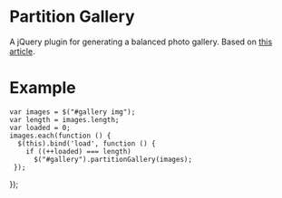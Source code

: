 Partition Gallery
=================
A jQuery plugin for generating a balanced photo gallery. Based on
[this article](http://www.crispymtn.com/stories/the-algorithm-for-a-perfectly-balanced-photo-gallery).

Example
=======
    var images = $("#gallery img");
    var length = images.length;
    var loaded = 0;
    images.each(function () {
      $(this).bind('load', function () {
        if ((++loaded) === length)
          $("#gallery").partitionGallery(images);
     });
  });
